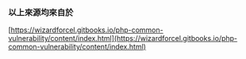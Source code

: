 ### 以上來源均來自於
[https://wizardforcel.gitbooks.io/php-common-vulnerability/content/index.html](https://wizardforcel.gitbooks.io/php-common-vulnerability/content/index.html)

